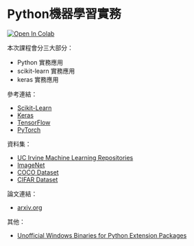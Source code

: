 # Python機器學習實務

[![Open In Colab](https://colab.research.google.com/assets/colab-badge.svg)](https://colab.research.google.com/github/victorgau/Python_ML_DL/)

本次課程會分三大部分：

* Python 實務應用
* scikit-learn 實務應用
* keras 實務應用

參考連結：

* [Scikit-Learn](https://scikit-learn.org/)
* [Keras](https://keras.io/)
* [TensorFlow](https://www.tensorflow.org/)
* [PyTorch](https://pytorch.org/)

資料集：

* [UC Irvine Machine Learning Repositories](https://archive.ics.uci.edu/ml/index.php)
* [ImageNet](http://www.image-net.org/)
* [COCO Dataset](http://cocodataset.org/)
* [CIFAR Dataset](https://www.cs.toronto.edu/~kriz/cifar.html)

論文連結：

* [arxiv.org](https://arxiv.org/)

其他：

* [Unofficial Windows Binaries for Python Extension Packages](https://www.lfd.uci.edu/~gohlke/pythonlibs/)
